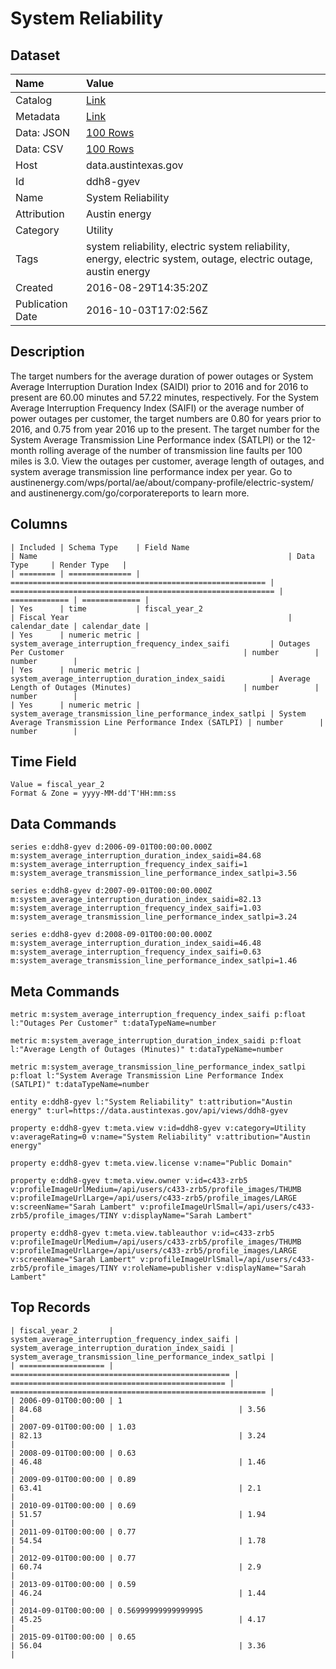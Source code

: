 # System Reliability

## Dataset

| Name | Value |
| :--- | :---- |
| Catalog | [Link](https://catalog.data.gov/dataset/system-reliability) |
| Metadata | [Link](https://data.austintexas.gov/api/views/ddh8-gyev) |
| Data: JSON | [100 Rows](https://data.austintexas.gov/api/views/ddh8-gyev/rows.json?max_rows=100) |
| Data: CSV | [100 Rows](https://data.austintexas.gov/api/views/ddh8-gyev/rows.csv?max_rows=100) |
| Host | data.austintexas.gov |
| Id | ddh8-gyev |
| Name | System Reliability |
| Attribution | Austin energy |
| Category | Utility |
| Tags | system reliability, electric system reliability, energy, electric system, outage, electric outage, austin energy |
| Created | 2016-08-29T14:35:20Z |
| Publication Date | 2016-10-03T17:02:56Z |

## Description

The target numbers for the average duration of power outages or System Average Interruption Duration Index (SAIDI) prior to 2016 and for 2016 to present are 60.00 minutes and 57.22 minutes, respectively. For the System Average Interruption Frequency Index (SAIFI) or the average number of power outages per customer, the target numbers are 0.80  for years prior to 2016, and 0.75 from year 2016 up to the present. The target number for the System Average Transmission Line Performance index (SATLPI) or the 12-month rolling average of the number of transmission line faults per 100 miles is 3.0. View the outages per customer, average length of outages, and system average transmission line performance index per year. Go to austinenergy.com/wps/portal/ae/about/company-profile/electric-system/ and austinenergy.com/go/corporatereports to learn more.

## Columns

```ls
| Included | Schema Type    | Field Name                                                | Name                                                        | Data Type     | Render Type   |
| ======== | ============== | ========================================================= | =========================================================== | ============= | ============= |
| Yes      | time           | fiscal_year_2                                             | Fiscal Year                                                 | calendar_date | calendar_date |
| Yes      | numeric metric | system_average_interruption_frequency_index_saifi         | Outages Per Customer                                        | number        | number        |
| Yes      | numeric metric | system_average_interruption_duration_index_saidi          | Average Length of Outages (Minutes)                         | number        | number        |
| Yes      | numeric metric | system_average_transmission_line_performance_index_satlpi | System Average Transmission Line Performance Index (SATLPI) | number        | number        |
```

## Time Field

```ls
Value = fiscal_year_2
Format & Zone = yyyy-MM-dd'T'HH:mm:ss
```

## Data Commands

```ls
series e:ddh8-gyev d:2006-09-01T00:00:00.000Z m:system_average_interruption_duration_index_saidi=84.68 m:system_average_interruption_frequency_index_saifi=1 m:system_average_transmission_line_performance_index_satlpi=3.56

series e:ddh8-gyev d:2007-09-01T00:00:00.000Z m:system_average_interruption_duration_index_saidi=82.13 m:system_average_interruption_frequency_index_saifi=1.03 m:system_average_transmission_line_performance_index_satlpi=3.24

series e:ddh8-gyev d:2008-09-01T00:00:00.000Z m:system_average_interruption_duration_index_saidi=46.48 m:system_average_interruption_frequency_index_saifi=0.63 m:system_average_transmission_line_performance_index_satlpi=1.46
```

## Meta Commands

```ls
metric m:system_average_interruption_frequency_index_saifi p:float l:"Outages Per Customer" t:dataTypeName=number

metric m:system_average_interruption_duration_index_saidi p:float l:"Average Length of Outages (Minutes)" t:dataTypeName=number

metric m:system_average_transmission_line_performance_index_satlpi p:float l:"System Average Transmission Line Performance Index (SATLPI)" t:dataTypeName=number

entity e:ddh8-gyev l:"System Reliability" t:attribution="Austin energy" t:url=https://data.austintexas.gov/api/views/ddh8-gyev

property e:ddh8-gyev t:meta.view v:id=ddh8-gyev v:category=Utility v:averageRating=0 v:name="System Reliability" v:attribution="Austin energy"

property e:ddh8-gyev t:meta.view.license v:name="Public Domain"

property e:ddh8-gyev t:meta.view.owner v:id=c433-zrb5 v:profileImageUrlMedium=/api/users/c433-zrb5/profile_images/THUMB v:profileImageUrlLarge=/api/users/c433-zrb5/profile_images/LARGE v:screenName="Sarah Lambert" v:profileImageUrlSmall=/api/users/c433-zrb5/profile_images/TINY v:displayName="Sarah Lambert"

property e:ddh8-gyev t:meta.view.tableauthor v:id=c433-zrb5 v:profileImageUrlMedium=/api/users/c433-zrb5/profile_images/THUMB v:profileImageUrlLarge=/api/users/c433-zrb5/profile_images/LARGE v:screenName="Sarah Lambert" v:profileImageUrlSmall=/api/users/c433-zrb5/profile_images/TINY v:roleName=publisher v:displayName="Sarah Lambert"
```

## Top Records

```ls
| fiscal_year_2       | system_average_interruption_frequency_index_saifi | system_average_interruption_duration_index_saidi | system_average_transmission_line_performance_index_satlpi | 
| =================== | ================================================= | ================================================ | ========================================================= | 
| 2006-09-01T00:00:00 | 1                                                 | 84.68                                            | 3.56                                                      | 
| 2007-09-01T00:00:00 | 1.03                                              | 82.13                                            | 3.24                                                      | 
| 2008-09-01T00:00:00 | 0.63                                              | 46.48                                            | 1.46                                                      | 
| 2009-09-01T00:00:00 | 0.89                                              | 63.41                                            | 2.1                                                       | 
| 2010-09-01T00:00:00 | 0.69                                              | 51.57                                            | 1.94                                                      | 
| 2011-09-01T00:00:00 | 0.77                                              | 54.54                                            | 1.78                                                      | 
| 2012-09-01T00:00:00 | 0.77                                              | 60.74                                            | 2.9                                                       | 
| 2013-09-01T00:00:00 | 0.59                                              | 46.24                                            | 1.44                                                      | 
| 2014-09-01T00:00:00 | 0.56999999999999995                               | 45.25                                            | 4.17                                                      | 
| 2015-09-01T00:00:00 | 0.65                                              | 56.04                                            | 3.36                                                      | 
```